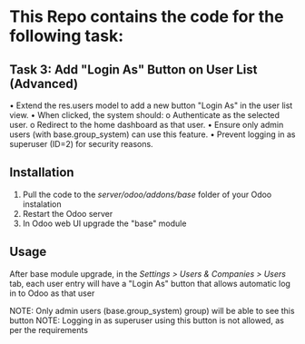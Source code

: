 # This Repo contains the code for the following task:


## Task 3: Add "Login As" Button on User List (Advanced)
• Extend the res.users model to add a new button "Login As" in the user list view.
• When clicked, the system should:
  o Authenticate as the selected user.
  o Redirect to the home dashboard as that user.
• Ensure only admin users (with base.group_system) can use this feature.
• Prevent logging in as superuser (ID=2) for security reasons.

## Installation

1. Pull the code to the _server/odoo/addons/base_ folder of your Odoo instalation
2. Restart the Odoo server
3. In Odoo web UI upgrade the "base" module

## Usage

After base module upgrade, in the _Settings > Users & Companies > Users_ tab, each user entry will have a "Login As" button that allows automatic log in to Odoo as that user

NOTE: Only admin users (base.group_system) group) will be able to see this button
NOTE: Logging in as superuser using this button is not allowed, as per the requirements
